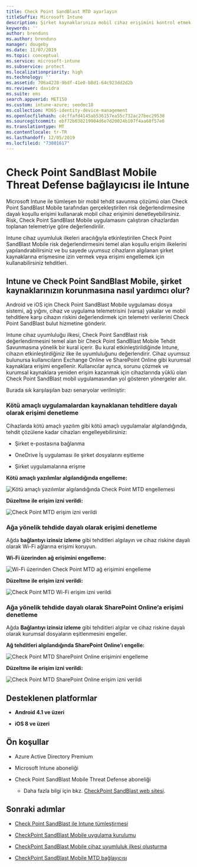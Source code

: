 ```yaml
---
title: Check Point SandBlast MTD ayarlayın
titleSuffix: Microsoft Intune
description: Şirket kaynaklarınıza mobil cihaz erişimini kontrol etmek için Check Point SandBlast Mobile Threat Defense’i Intune ile tümleştirme hakkında bilgi edinin.
keywords: ''
author: brenduns
ms.author: brenduns
manager: dougeby
ms.date: 11/07/2019
ms.topic: conceptual
ms.service: microsoft-intune
ms.subservice: protect
ms.localizationpriority: high
ms.technology: ''
ms.assetid: 706a4228-9bdf-41e0-b8d1-64c923dd2d2b
ms.reviewer: davidra
ms.suite: ems
search.appverid: MET150
ms.custom: intune-azure; seodec18
ms.collection: M365-identity-device-management
ms.openlocfilehash: c4cffafd4145ab536157ea55c732ac27bec29538
ms.sourcegitcommit: ebf72b038219904d6e7d20024b107f4aa68f57e6
ms.translationtype: MT
ms.contentlocale: tr-TR
ms.lasthandoff: 12/05/2019
ms.locfileid: "73801617"
---
```

# <a name="check-point-sandblast-mobile-threat-defense-connector-with-intune"></a>Check Point SandBlast Mobile Threat Defense bağlayıcısı ile Intune

Microsoft Intune ile tümleşen bir mobil tehdit savunma çözümü olan Check Point SandBlast Mobile tarafından gerçekleştirilen risk değerlendirmesine dayalı koşullu erişimi kullanarak mobil cihaz erişimini denetleyebilirsiniz. Risk, Check Point SandBlast Mobile uygulamasını çalıştıran cihazlardan toplanan telemetriye göre değerlendirilir.

Intune cihaz uyumluluk ilkeleri aracılığıyla etkinleştirilen Check Point SandBlast Mobile risk değerlendirmesini temel alan koşullu erişim ilkelerini yapılandırabilirsiniz ve bu sayede uyumsuz cihazların algılanan şirket kaynaklarına erişmesine izin vermek veya erişimi engellemek için kullanabilirsiniz tehditleri.

## <a name="how-do-intune-and-check-point-sandblast-mobile-help-protect-your-company-resources"></a>Intune ve Check Point SandBlast Mobile, şirket kaynaklarınızın korunmasına nasıl yardımcı olur?

Android ve iOS için Check Point SandBlast Mobile uygulaması dosya sistemi, ağ yığını, cihaz ve uygulama telemetrisini (varsa) yakalar ve mobil tehditlere karşı cihazın riskini değerlendirmek için telemetri verilerini Check Point SandBlast bulut hizmetine gönderir.

Intune cihaz uyumluluğu ilkesi, Check Point SandBlast risk değerlendirmesini temel alan bir Check Point SandBlast Mobile Tehdit Savunmasına yönelik bir kural içerir. Bu kural etkinleştirildiğinde Intune, cihazın etkinleştirdiğiniz ilke ile uyumluluğunu değerlendirir. Cihaz uyumsuz bulunursa kullanıcıların Exchange Online ve SharePoint Online gibi kurumsal kaynaklara erişimi engellenir. Kullanıcılar ayrıca, sorunu çözmek ve kurumsal kaynaklara yeniden erişim kazanmak için cihazlarında yüklü olan Check Point SandBlast mobil uygulamasından yol gösteren yönergeler alır.

Burada sık karşılaşılan bazı senaryolar verilmiştir:

### <a name="control-access-based-on-threats-from-malicious-apps"></a>Kötü amaçlı uygulamalardan kaynaklanan tehditlere dayalı olarak erişimi denetleme

Cihazlarda kötü amaçlı yazılım gibi kötü amaçlı uygulamalar algılandığında, tehdit çözülene kadar cihazları engelleyebilirsiniz:

- Şirket e-postasına bağlanma

- OneDrive İş uygulaması ile şirket dosyalarını eşitleme

- Şirket uygulamalarına erişme

**Kötü amaçlı yazılımlar algılandığında engelleme:**

![Kötü amaçlı yazılımlar algılandığında Check Point MTD engellemesi](./media/checkpoint-sandblast-mobile-mobile-threat-defense-connector/checkpoint-MTD-2.PNG)

**Düzeltme ile erişim izni verildi:**

![Check Point MTD erişim izni verildi](./media/checkpoint-sandblast-mobile-mobile-threat-defense-connector/checkpoint-MTD-3.PNG)

### <a name="control-access-based-on-threat-to-network"></a>Ağa yönelik tehdide dayalı olarak erişimi denetleme

Ağda **bağlantıyı izinsiz izleme** gibi tehditleri algılayın ve cihaz riskine dayalı olarak Wi-Fi ağlarına erişimi koruyun.

**Wi-Fi üzerinden ağ erişimini engelleme:**

![Wi-Fi üzerinden Check Point MTD ağ erişimini engelleme](./media/checkpoint-sandblast-mobile-mobile-threat-defense-connector/checkpoint-MTD-4.PNG)

**Düzeltme ile erişim izni verildi:**

![Check Point MTD Wi-Fi erişim izni verildi](./media/checkpoint-sandblast-mobile-mobile-threat-defense-connector/checkpoint-MTD-5.PNG)

### <a name="control-access-to-sharepoint-online-based-on-threat-to-network"></a>Ağa yönelik tehdide dayalı olarak SharePoint Online’a erişimi denetleme

Ağda **Bağlantıyı izinsiz izleme** gibi tehditleri algılar ve cihaz riskine dayalı olarak kurumsal dosyaların eşitlenmesini engeller.

**Ağ tehditleri algılandığında SharePoint Online’ı engelle:**

![Check Point MTD SharePoint Online erişimini engelleme](./media/checkpoint-sandblast-mobile-mobile-threat-defense-connector/checkpoint-MTD-6.PNG)

**Düzeltme ile erişim izni verildi:**

![Check Point MTD SharePoint Online erişim izni verildi](./media/checkpoint-sandblast-mobile-mobile-threat-defense-connector/checkpoint-MTD-7.PNG)

## <a name="supported-platforms"></a>Desteklenen platformlar

- **Android 4.1 ve üzeri**

- **iOS 8 ve üzeri**

## <a name="pre-requisites"></a>Ön koşullar

- Azure Active Directory Premium

- Microsoft Intune aboneliği

- Check Point SandBlast Mobile Threat Defense aboneliği
  - Daha fazla bilgi için bkz. [CheckPoint SandBlast web sitesi](https://www.checkpoint.com/).

## <a name="next-steps"></a>Sonraki adımlar

- [Check Point SandBlast ile Intune tümleştirmesi](checkpoint-sandblast-mobile-mtd-connector-integration.md)

- [CheckPoint SandBlast Mobile uygulama kurulumu](mtd-apps-ios-app-configuration-policy-add-assign.md)

- [CheckPoint SandBlast Mobile cihaz uyumluluk ilkesi oluşturma](mtd-device-compliance-policy-create.md)

- [CheckPoint SandBlast Mobile MTD bağlayıcısı](mtd-connector-enable.md)
